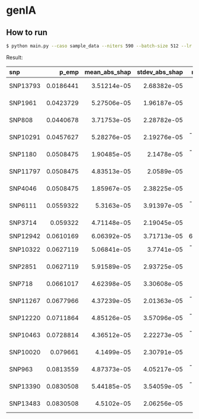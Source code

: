 # genIA

## How to run

```bash
$ python main.py --caso sample_data --niters 590 --batch-size 512 --lr 0.00001 --device cuda --n-epochs 30
```

Result:

| snp      |     p_emp |   mean_abs_shap |   stdev_abs_shap |    mean_shap |
|:---------|----------:|----------------:|-----------------:|-------------:|
| SNP13793 | 0.0186441 |     3.51214e-05 |      2.68382e-05 |  1.09139e-13 |
| SNP1961  | 0.0423729 |     5.27506e-05 |      1.96187e-05 |  1.09139e-12 |
| SNP808   | 0.0440678 |     3.71753e-05 |      2.28782e-05 |  8.12482e-13 |
| SNP10291 | 0.0457627 |     5.28276e-05 |      2.19276e-05 | -2.42532e-14 |
| SNP1180  | 0.0508475 |     1.90485e-05 |      2.1478e-05  | -8.85242e-13 |
| SNP11797 | 0.0508475 |     4.83513e-05 |      2.0589e-05  |  4.85064e-13 |
| SNP4046  | 0.0508475 |     1.85967e-05 |      2.38225e-05 |  5.03254e-13 |
| SNP6111  | 0.0559322 |     5.3163e-05  |      3.91397e-05 | -4.30494e-13 |
| SNP3714  | 0.059322  |     4.71148e-05 |      2.19045e-05 |  1.21266e-13 |
| SNP12942 | 0.0610169 |     6.06392e-05 |      3.71713e-05 |  6.4271e-13  |
| SNP10322 | 0.0627119 |     5.06841e-05 |      3.7741e-05  | -1.15203e-13 |
| SNP2851  | 0.0627119 |     5.91589e-05 |      2.93725e-05 |  1.09139e-12 |
| SNP718   | 0.0661017 |     4.62398e-05 |      3.30608e-05 |  7.51849e-13 |
| SNP11267 | 0.0677966 |     4.37239e-05 |      2.01363e-05 | -3.39545e-13 |
| SNP12220 | 0.0711864 |     4.85126e-05 |      3.57096e-05 | -9.70128e-14 |
| SNP10463 | 0.0728814 |     4.36512e-05 |      2.22273e-05 | -1.69772e-13 |
| SNP10020 | 0.079661  |     4.1499e-05  |      2.30791e-05 |  3.39545e-13 |
| SNP963   | 0.0813559 |     4.87373e-05 |      4.05217e-05 | -5.45697e-14 |
| SNP13390 | 0.0830508 |     5.44185e-05 |      3.54059e-05 | -8.36735e-13 |
| SNP13483 | 0.0830508 |     4.5102e-05  |      2.06256e-05 |  7.03343e-13 |